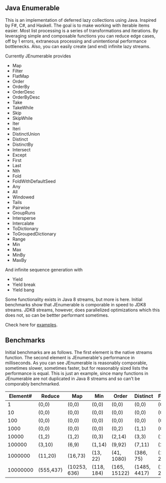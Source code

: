 Java Enumerable
----

This is an implementation of deferred lazy collections using Java. Inspired by F#, C#, and Haskell. The goal is to make working with iterable items easier. Most list processing is a series of transformations and iterations. By leveraging simple and composable functions you can reduce edge cases, off by 1 errors, extraneous processing and unintentional performance bottlenecks. Also, you can easily create (and end) infinite lazy streams.

Currently JEnumerable provides

- Map
- Filter
- FlatMap
- Order
- OrderBy
- OrderDesc
- OrderByDesc
- Take
- TakeWhile
- Skip
- SkipWhile
- Iter
- Iteri
- DistinctUnion
- Distinct
- DistinctBy
- Intersect
- Except
- First
- Last
- Nth
- Fold
- FoldWithDefaultSeed
- Any
- All
- Windowed
- Tails   
- Pairwise
- GroupRuns
- Intersperse
- Intercalate
- ToDictionary
- ToGroupedDictionary
- Range
- Min
- Max
- MinBy
- MaxBy


And infinite sequence generation with

- Yield
- Yield break
- Yield bang

Some functionality exists in Java 8 streams, but more is here. Initial benchmarks show that JEnumerable is comporable in speed to JDK8 streams. JDK8 streams, however, does parallelized optimizations which this does not, so can be bettter performant sometimes.  

Check here for [examples](enumerable/src/test/java/TestEnumerable.java).

Benchmarks
---
Initial benchmarks are as follows.  The first element is the native streams function. The second element is JEnumerable's performance in milliseconds.  As you can see JEnumerable is reasonably comporable, sometimes slower, sometimes faster, but for reasonably sized lists the performance is equal.  This is just an example, since many functions in JEnumerable are not duplicated in Java 8 streams and so can't be comporably benchmarked.  



Element# 	  | Reduce 		  | Map 	| Min 	| Order  | Distinct | Filter
-----------   | ------------- | ------ 	| ----- | ------ | -------- | -----
1  | (0,0)|(0,0)|(0,0)|(0,0)|(0,0)|(0,0)
10  | (0,0)|(0,0)|(0,0)|(0,0)|(0,0)|(0,0)
100  |(0,0)|(0,0)|(0,0)|(0,0)|(0,0)|(0,0)
1000  |(0,0)|(0,0)|(0,0)|(0,2)|(1,1)|(0,0)
10000  |(1,2)|(1,2)|(0,3)|(2,14)|(3,3)|(1,2)
100000  |(3,10)|(6,9)|(1,14)|(9,92)|(7,11)|(2,4)
1000000 | (11,20) | (16,73) | (13, 22) | (41, 1080)|(386, 75)|(15, 26)
10000000 | (555,437) | (10253, 636) | (118, 184) | (165, 15122)|(1485, 4417)|(146, 266)
